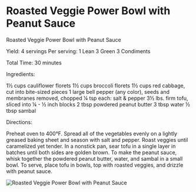# Roasted Veggie Power Bowl with Peanut Sauce

Roasted Veggie Power Bowl with Peanut Sauce

Yield:
4 servings
Per serving:
1 Lean
3 Green
3 Condiments

Total Time: 30 minutes

Ingredients:

1½ cups cauliflower florets
1½ cups broccoli florets
1½ cups red cabbage, cut into bite-sized pieces
1 large bell pepper (any color), seeds and membranes removed, chopped
¼ tsp each: salt & pepper
3½ lbs. firm tofu, sliced into ¼ - ½ inch blocks
2 tbsp powdered peanut butter
3 tbsp water
½ tbsp sambal

Directions:

Preheat oven to 400°F.
Spread all of the vegetables evenly on a lightly greased baking sheet and season with salt and pepper. Roast veggies until caramelized yet tender.
In a nonstick pan, sear tofu in a single layer in batches until both sides are golden brown.
To make the peanut sauce, whisk together the powdered peanut butter, water, and sambal in a small bowl.
To serve, place tofu in bowls, top with roasted veggies, and drizzle with peanut sauce.

![Roasted Veggie Power Bowl with Peanut Sauce](./Roasted%20Veggie%20Power%20Bowl%20with%20Peanut%20Sauce.png)

